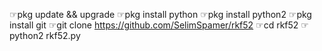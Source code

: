 ☞pkg update && upgrade
☞pkg install python
☞pkg install python2
☞pkg install git
☞git clone https://github.com/SelimSpamer/rkf52
☞cd rkf52
☞python2 rkf52.py
